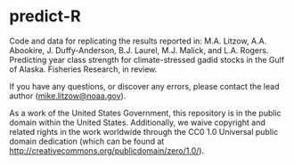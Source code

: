 # predict-R

Code and data for replicating the results reported in: M.A. Litzow, A.A. Abookire, J. Duffy-Anderson, B.J. Laurel, M.J. Malick, and L.A. Rogers. Predicting year class strength for climate-stressed gadid stocks in the Gulf of Alaska. Fisheries Research, in review.

If you have any questions, or discover any errors, please contact the lead author (mike.litzow@noaa.gov).

As a work of the United States Government, this repository is in the public domain within the United States. Additionally, we waive copyright and related rights in the work worldwide through the CC0 1.0 Universal public domain dedication (which can be found at http://creativecommons.org/publicdomain/zero/1.0/).
